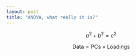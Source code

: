 ```yaml
---
layout: post
title: "ANOVA, what really it is?"
---
```



$$a^2 + b^2 = c^2$$

$$ \mathsf{Data = PCs} \times \mathsf{Loadings} $$
